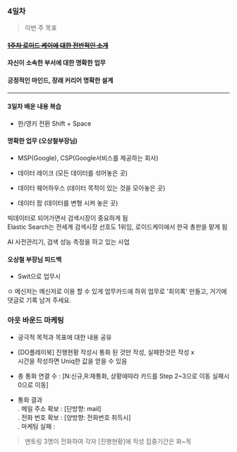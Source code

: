 ### 4일차

> 이번 주 목표
#### ~~[1주차 로이드 케이에 대한 전반적인 소개](https://wiki.lloydk.co.kr/pages/viewpage.action?pageId=3474398)~~
#### 자신이 소속한 부서에 대한 명확한 업무
#### 긍정적인 마인드, 장래 커리어 명확한 설계

---------------------------------------------------
#### 3일차 배운 내용 복습
* 한/영키 전환 Shift + Space


#### 명확한 업무 (오상철부장님)
- MSP(Google), CSP(Google서비스를 제공하는 회사)

- 데이터 레이크 (모든 데이터를 섞어놓은 곳)
- 데이터 웨어하우스 (데이터 목적이 있는 것을 모아놓은 곳)
- 데이터 팜 (데이터를 변형 시켜 놓은 곳)

빅데이터로 되어가면서 검색시장이 중요하게 됨\
Elastic Search는 전세계 검색시장 선호도 1위임, 로이드케이에서 한국 총판을 맡게 됨

AI 사전관리기, 검색 성능 측정을 하고 있는 사업

#### 오상철 부장님 피드백

* Swit으로 업무시

 ㅇ 메신저는 메신저로 이용 할 수 있게 업무카드에 하위 업무로 '회의록' 만들고, 거기에 댓글로 기록 남겨 주세요.

### **아웃 바운드 마케팅**
- 궁극적 목적과 목표에 대한 내용 공유

- [DO플레이북] 진행현황 작성시
    통화 된 것만 작성, 실패한것은 작성 x\
    시간을 작성하면 Uniq한 값을 얻을 수 있음


- 총 통화 연결 수 : 
[N:신규,R:재통화, 상황에따라 카드를 Step 2~3으로 이동 실패시 0으로 이동]


- 통화 결과\
  . 메일 주소 확보 :  [단방향: mail]\
  . 전화 번호 확보 :  [양방향: 전화번호 취득시]\
  . 마케팅 실패 :

> 멘토링 3명이 전화하여 각자 [진행현황]에 작성 집중기간은 화~목